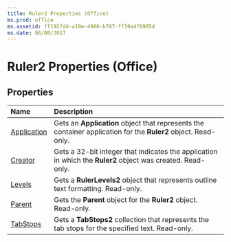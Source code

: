 ```yaml
---
title: Ruler2 Properties (Office)
ms.prod: office
ms.assetid: ff192fd4-a10e-4906-b707-ff39a4f69054
ms.date: 06/08/2017
---
```



# Ruler2 Properties (Office)

## Properties



|**Name**|**Description**|
|:-----|:-----|
|[Application](ruler2-application-property-office.md)|Gets an  **Application** object that represents the container application for the **Ruler2** object. Read-only.|
|[Creator](ruler2-creator-property-office.md)|Gets a 32-bit integer that indicates the application in which the  **Ruler2** object was created. Read-only.|
|[Levels](ruler2-levels-property-office.md)|Gets a  **RulerLevels2** object that represents outline text formatting. Read-only.|
|[Parent](ruler2-parent-property-office.md)|Gets the  **Parent** object for the **Ruler2** object. Read-only.|
|[TabStops](ruler2-tabstops-property-office.md)|Gets a  **TabStops2** collection that represents the tab stops for the specified text. Read-only.|

